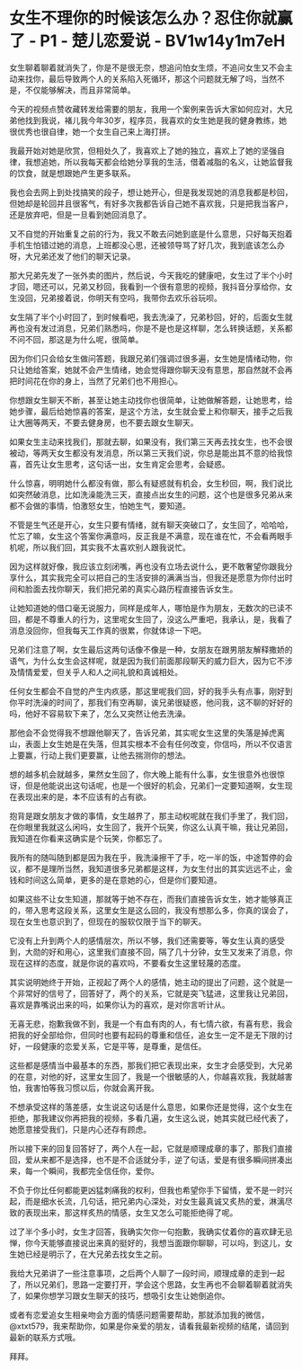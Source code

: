 # 女生不理你的时候该怎么办？忍住你就赢了 - P1 - 楚儿恋爱说 - BV1w14y1m7eH

女生聊着聊着就消失了，你是不是很无奈，想追问怕女生烦，不追问女生又不会主动来找你，最后导致两个人的关系陷入死循环，那这个问题就无解了吗，当然不是，不仅能够解决，而且非常简单。

今天的视频点赞收藏转发给需要的朋友，我用一个案例来告诉大家如何应对，大兄弟他找到我说，褚儿我今年30岁，程序员，我喜欢的女生她是我的健身教练，她很优秀也很自律，她一个女生自己来上海打拼。

我最开始对她是欣赏，但相处久了，我喜欢上了她的独立，喜欢上了她的坚强自律，我想追她，所以我每天都会给她分享我的生活，借着减脂的名义，让她监督我的饮食，就是想跟她产生更多联系。

我也会去网上到处找搞笑的段子，想让她开心，但是我发现她的消息我都是秒回，但她却是轮回并且很客气，有好多次我都告诉自己她不喜欢我，只是把我当客户，还是放弃吧，但是一旦看到她回消息了。

又不自觉的开始重复之前的行为，我又不敢去问她到底是什么意思，只好每天抱着手机生怕错过她的消息，上班都没心思，还被领导骂了好几次，我到底该怎么办呀，大兄弟还发了他们的聊天记录。

那大兄弟先发了一张外卖的图片，然后说，今天我吃的健康吧，女生过了半个小时才回，嗯还可以，兄弟又秒回，我看到一个很有意思的视频，我抖音分享给你，女生没回，兄弟接着说，你明天有空吗，我带你去欢乐谷玩呗。

女生隔了半个小时回了，到时候看吧，我去洗澡了，兄弟秒回，好的，后面女生就再也没有发过消息，兄弟们熟悉吗，你是不是也是这样聊，怎么转换话题，关系都不问不回，那这是为什么呢，很简单。

因为你们只会给女生做问答题，我跟兄弟们强调过很多遍，女生她是情绪动物，你只让她给答案，她就不会产生情绪，她会觉得跟你聊天没有意思，那自然就不会再把时间花在你的身上，当然了兄弟们也不用担心。

你想跟女生聊天不断，甚至让她主动找你也很简单，让她做解答题，让她思考，给她步骤，最后给她惊喜的答案，是这个方法，女生就会爱上和你聊天，接手之后我让大圈等两天，不要去健身房，也不要去跟女生聊天。

如果女生主动来找我们，那就去聊，如果没有，我们第三天再去找女生，也不会很被动，等两天女生都没有发消息，所以第三天我们说，你总是能出其不意的给我惊喜，首先让女生思考，这句话一出，女生肯定会思考，会疑惑。

什么惊喜，明明她什么都没有做，那么有疑惑就有机会，女生秒回，啊，我们说比如突然破消息，比如洗澡能洗三天，直接点出女生的问题，这个也是很多兄弟从来都不会做的事情，怕激怒女生，怕她生气，要知道。

不管是生气还是开心，女生只要有情绪，就有聊天突破口了，女生回了，哈哈哈，忙忘了嘛，女生这个答案你满意吗，反正我是不满意，现在谁在忙，不会看两眼手机呢，所以我们回，其实我不太喜欢别人跟我说忙。

因为这样就好像，我应该立刻闭嘴，再也没有立场去说什么，更不敢奢望你跟我分享什么，其实我完全可以把自己的生活安排的满满当当，但我还是愿意为你付出时间和脸面去找你聊天，我们把兄弟的真实心路历程直接告诉女生。

让她知道她的借口毫无说服力，同样是成年人，哪怕是作为朋友，无数次的已读不回，都是不尊重人的行为，这里呢女生回了，没这么严重吧，我承认，是，我看了消息没回你，但我每天工作真的很累，你就体谅一下吧。

兄弟们注意了啊，女生最后这两句话像不像是一种，女朋友在跟男朋友解释撒娇的语气，为什么女生会这样呢，就是因为我们前面那段聊天的威力巨大，因为它不涉及情情爱爱，但关乎人和人之间礼貌和真诚相处。

任何女生都会不自觉的产生内疚感，那这里呢我们回，好的我手头有点事，刚好到你平时洗澡的时间了，那我们有空再聊，诶兄弟很疑惑，他问我，这不聊的好好的吗，他好不容易软下来了，怎么又突然让他去洗澡。

那他会不会觉得我不想跟他聊天了，告诉兄弟，其实呢女生这里的失落是掉虎离山，表面上女生她是在失落，但其实根本不会有任何改变，你信吗，所以不仅语言上要赢，行动上我们更要赢，让他去揣测你的想法。

想的越多机会就越多，果然女生回了，你大晚上能有什么事，女生很意外也很惊讶，但是他能说出这句话呢，也是一个很好的机会，兄弟们一定要知道啊，女生现在表现出来的是，本不应该有的占有欲。

抱背是跟女朋友才做的事情，女生越界了，那主动权呢就在我们手里了，我们回，在你眼里我就这么闲吗，女生回了，我开个玩笑，你这么认真干嘛，我让兄弟回，我知道在你看来这确实是个玩笑，你都忘了。

我所有的随叫随到都是因为我在乎，我洗澡擦干了手，吃一半的饭，中途暂停的会议，都不是理所当然，我知道很多兄弟都是这样，为女生付出的其实远远不止，金钱和时间这么简单，更多的是在意她的心，但是你们要知道。

如果这些不让女生知道，那就等于她不存在，而我们直接告诉女生，她才能够真正的，带入思考这段关系，这里女生是这么回的，我没有想那么多，你真的误会了，现在女生也意识到了，但现在的服软仅限于当下的聊天。

它没有上升到两个人的感情层次，所以不够，我们还需要等，等女生认真的感受到，大勋的好和用心，这里我们直接不回，隔了几十分钟，女生又发来了消息，你现在这样的态度，就是你说的喜欢吗，不要看女生这里轻蔑的态度。

其实说明她终于开始，正视起了两个人的感情，她主动的提出了问题，这个就是一个非常好的信号了，回答好了，两个的关系，它就是突飞猛进，这里我让兄弟回，喜欢是靠嘴说出来的吗，如果你认为的喜欢，是对你言听计从。

无喜无悲，抱歉我做不到，我是一个有血有肉的人，有七情六欲，有喜有悲，我会把我的好全部给你，但同时也要有起码的尊重和信任，追女生一定不是无下限的讨好，一段健康的恋爱关系，它是平等，是尊重，是信任。

这些都是感情当中最基本的东西，那我们把它表现出来，女生才会感受到，大兄弟的在意，对他的好，这里女生回了，我是一个很敏感的人，你越喜欢我，我就越害怕，我害怕等我习惯以后，你就会离开我。

不想承受这样的落差感，女生说这句话是什么意思，如果你还是觉得，这个女生在拒绝，那我建议你再把我的视频，多看几遍，女生这么说，她其实就已经代表了，她愿意接受我们，只是内心还存有顾虑。

所以接下来的回复回答好了，两个人在一起，它就是顺理成章的事了，那我们直接回，爱从来都不是选择，也不是不合适就分手，逆了句话，爱是有很多瞬间拼凑出来，每一个瞬间，我都完全信任你，爱你。

不负于你比任何都能更凶猛刺痛我的权利，但我也希望你手下留情，爱不是一时兴起，而是细水长流，几句话，把兄弟内心深处，对女生最真诚又炙热的爱，淋漓尽致的表现出来，那这样炙热的情感，女生又怎么可能拒绝得了呢。

过了半个多小时，女生才回答，我确实欠你一句抱歉，我确实仗着你的喜欢肆无忌惮，你今天能够直接说出来真的挺好的，我想当面跟你聊聊，可以吗，到这儿，女生她已经是明示了，在大兄弟去找女生之前。

我给大兄弟讲了一些注意事项，之后两个人聊了一段时间，顺理成章的走到一起了，所以兄弟们，思路一定要打开，学会这个思路，女生再也不会聊着聊着就消失了，如果你想学习跟女生聊天的技巧，想吸引女生让她倒追你。

或者有恋爱追女生相亲吻会方面的情感问题需要帮助，那就添加我的微信，@xtxt579，我来帮助你，如果是你亲爱的朋友，请看我最新视频的结尾，请回到最新的联系方式哦。

拜拜。